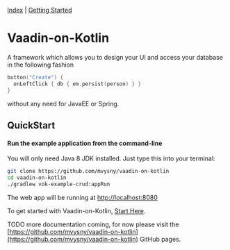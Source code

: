 [Index](index.html) | [Getting Started](gettingstarted.html)

# Vaadin-on-Kotlin

A framework which allows you to design your UI and access your database in the following fashion
```kotlin
button("Create") {
  onLeftClick { db { em.persist(person) } }
}
```
without any need for JavaEE or Spring.

## QuickStart

#### Run the example application from the command-line

You will only need Java 8 JDK installed. Just type this into your terminal:

```bash
git clone https://github.com/mvysny/vaadin-on-kotlin
cd vaadin-on-kotlin
./gradlew vok-example-crud:appRun
```

The web app will be running at [http://localhost:8080](http://localhost:8080)

To get started with Vaadin-on-Kotlin, [Start Here](gettingstarted.html).

TODO more documentation coming, for now please visit the [https://github.com/mvysny/vaadin-on-kotlin](https://github.com/mvysny/vaadin-on-kotlin) GitHub pages.
